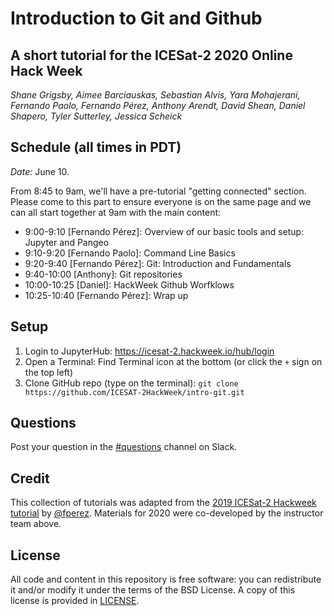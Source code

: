# Introduction to Git and Github

## A short tutorial for the ICESat-2 2020 Online Hack Week

_Shane Grigsby, Aimee Barciauskas, Sebastian Alvis, Yara Mohajerani, Fernando Paolo, Fernando Pérez, Anthony Arendt, David Shean, Daniel Shapero, Tyler Sutterley, Jessica Scheick_

## Schedule (all times in PDT)

*Date:* June 10.

From 8:45 to 9am, we'll have a pre-tutorial "getting connected" section. Please come to this part to ensure everyone is on the same page and we can all start together at 9am with the main content:

- 9:00-9:10 [Fernando Pérez]: Overview of our basic tools and setup: Jupyter and Pangeo
- 9:10-9:20 [Fernando Paolo]: Command Line Basics
- 9:20-9:40 [Fernando Pérez]: Git: Introduction and Fundamentals
- 9:40-10:00 [Anthony]: Git repositories
- 10:00-10:25 [Daniel]: HackWeek Github Worfklows
- 10:25-10:40 [Fernando Pérez]: Wrap up

## Setup
1. Login to JupyterHub:
    https://icesat-2.hackweek.io/hub/login
2. Open a Terminal:
    Find Terminal icon at the bottom (or click the `+` sign on the top left)
3. Clone GitHub repo (type on the terminal):
    `git clone https://github.com/ICESAT-2HackWeek/intro-git.git`

## Questions
Post your question in the [#questions](https://icesat2hackweek.slack.com/archives/C014V14KA3G) channel on Slack.

## Credit

This collection of tutorials was adapted from the [2019 ICESat-2 Hackweek tutorial](https://github.com/ICESAT-2HackWeek/intro-jupyter-git) by [@fperez](https://github.com/fperez). Materials for 2020 were co-developed by the instructor team above.

## License

All code and content in this repository is free software: you can redistribute it and/or modify it under the terms of the BSD License. A copy of this license is provided in [LICENSE](LICENSE).
